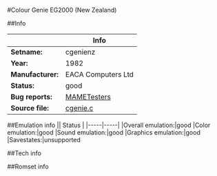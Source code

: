 #Colour Genie EG2000 (New Zealand)

##Info

||Info|
|-----|-----|
|**Setname:**|cgenienz
|**Year:**|1982
|**Manufacturer:**|EACA Computers Ltd
|**Status:**|good
|**Bug reports:**|[MAMETesters](http://mametesters.org/view_all_set.php?type=1&temporary=y&search=cgenie.c)
|**Source file:**|[cgenie.c](https://github.com/mamedev/mame/blob/master/src/mess/drivers/cgenie.c)

##Emulation info
|| Status |
|-----|-----|
|Overall emulation:|good
|Color emulation:|good
|Sound emulation:|good
|Graphics emulation:|good
|Savestates:|unsupported

##Tech info

##Romset info

<!--- START OF EDITED COMMENT DO NOT TOUCH TEXT ABOVE-->
